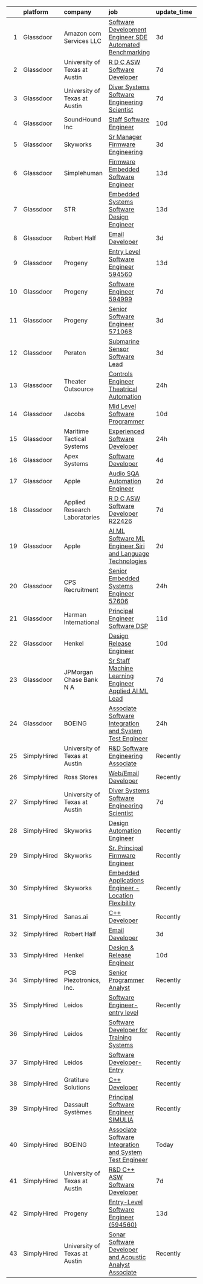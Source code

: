 

|    | platform    | company                       | job                                                                                                                                                                                                                                                                                                                                                                                                                                                                                                                                                                                                                                                                                                                                                                                                                                                                                                                                                                                                                                                                                                                                                                                                                                                                                                                                                                                                                                                                                                                                              | update_time   | location            |
|---:|:------------|:------------------------------|:-------------------------------------------------------------------------------------------------------------------------------------------------------------------------------------------------------------------------------------------------------------------------------------------------------------------------------------------------------------------------------------------------------------------------------------------------------------------------------------------------------------------------------------------------------------------------------------------------------------------------------------------------------------------------------------------------------------------------------------------------------------------------------------------------------------------------------------------------------------------------------------------------------------------------------------------------------------------------------------------------------------------------------------------------------------------------------------------------------------------------------------------------------------------------------------------------------------------------------------------------------------------------------------------------------------------------------------------------------------------------------------------------------------------------------------------------------------------------------------------------------------------------------------------------|:--------------|:--------------------|
|  1 | Glassdoor   | Amazon com Services LLC       | [Software Development Engineer  SDE  Automated Benchmarking](https://www.glassdoor.com/partner/jobListing.htm?pos=113&ao=1136043&s=58&guid=0000018359beb30f9fe39781e9f3d4c1&src=GD_JOB_AD&t=SR&vt=w&cs=1_8e77a1fb&cb=1663658013845&jobListingId=1008144113447&jrtk=3-0-1gdcrtcqhg2cn801-1gdcrtcr4209k000-93604167f71390ef-)                                                                                                                                                                                                                                                                                                                                                                                                                                                                                                                                                                                                                                                                                                                                                                                                                                                                                                                                                                                                                                                                                                                                                                                                                      | 3d            | Seattle, WA         |
|  2 | Glassdoor   | University of Texas at Austin | [R D C   ASW Software Developer](https://www.glassdoor.com/partner/jobListing.htm?pos=110&ao=1136043&s=58&guid=0000018359beb30f9fe39781e9f3d4c1&src=GD_JOB_AD&t=SR&vt=w&cs=1_90f818dd&cb=1663658013844&jobListingId=1008134571094&jrtk=3-0-1gdcrtcqhg2cn801-1gdcrtcr4209k000-505db6517f58eced-)                                                                                                                                                                                                                                                                                                                                                                                                                                                                                                                                                                                                                                                                                                                                                                                                                                                                                                                                                                                                                                                                                                                                                                                                                                                  | 7d            | Austin, TX          |
|  3 | Glassdoor   | University of Texas at Austin | [Diver Systems Software Engineering Scientist](https://www.glassdoor.com/partner/jobListing.htm?pos=111&ao=1136043&s=58&guid=0000018359beb30f9fe39781e9f3d4c1&src=GD_JOB_AD&t=SR&vt=w&cs=1_5f09c5cf&cb=1663658013845&jobListingId=1008134570966&jrtk=3-0-1gdcrtcqhg2cn801-1gdcrtcr4209k000-b68ce17203cedfa0-)                                                                                                                                                                                                                                                                                                                                                                                                                                                                                                                                                                                                                                                                                                                                                                                                                                                                                                                                                                                                                                                                                                                                                                                                                                    | 7d            | Austin, TX          |
|  4 | Glassdoor   | SoundHound Inc                | [Staff Software Engineer](https://www.glassdoor.com/partner/jobListing.htm?pos=115&ao=1136043&s=58&guid=0000018359beb30f9fe39781e9f3d4c1&src=GD_JOB_AD&t=SR&vt=w&ea=1&cs=1_ae65f9b0&cb=1663658013846&jobListingId=1008130047195&jrtk=3-0-1gdcrtcqhg2cn801-1gdcrtcr4209k000-3428b7ce9c956431-)                                                                                                                                                                                                                                                                                                                                                                                                                                                                                                                                                                                                                                                                                                                                                                                                                                                                                                                                                                                                                                                                                                                                                                                                                                                    | 10d           | Santa Clara, CA     |
|  5 | Glassdoor   | Skyworks                      | [Sr  Manager  Firmware Engineering](https://www.glassdoor.com/partner/jobListing.htm?pos=121&ao=1136043&s=58&guid=0000018359beb30f9fe39781e9f3d4c1&src=GD_JOB_AD&t=SR&vt=w&cs=1_a15c076c&cb=1663658013847&jobListingId=1008145726354&jrtk=3-0-1gdcrtcqhg2cn801-1gdcrtcr4209k000-a1717148f65ebde2-)                                                                                                                                                                                                                                                                                                                                                                                                                                                                                                                                                                                                                                                                                                                                                                                                                                                                                                                                                                                                                                                                                                                                                                                                                                               | 3d            | San Jose, CA        |
|  6 | Glassdoor   | Simplehuman                   | [Firmware Embedded Software Engineer](https://www.glassdoor.com/partner/jobListing.htm?pos=123&ao=1136043&s=58&guid=0000018359beb30f9fe39781e9f3d4c1&src=GD_JOB_AD&t=SR&vt=w&ea=1&cs=1_ba90181e&cb=1663658013847&jobListingId=1008121793908&jrtk=3-0-1gdcrtcqhg2cn801-1gdcrtcr4209k000-4dbeb1aa5cf043f4-)                                                                                                                                                                                                                                                                                                                                                                                                                                                                                                                                                                                                                                                                                                                                                                                                                                                                                                                                                                                                                                                                                                                                                                                                                                        | 13d           | Torrance, CA        |
|  7 | Glassdoor   | STR                           | [Embedded Systems Software Design Engineer](https://www.glassdoor.com/partner/jobListing.htm?pos=124&ao=1136043&s=58&guid=0000018359beb30f9fe39781e9f3d4c1&src=GD_JOB_AD&t=SR&vt=w&ea=1&cs=1_6b7c8cd2&cb=1663658013847&jobListingId=1008121389988&jrtk=3-0-1gdcrtcqhg2cn801-1gdcrtcr4209k000-b47c9cf08a6f2c3c-)                                                                                                                                                                                                                                                                                                                                                                                                                                                                                                                                                                                                                                                                                                                                                                                                                                                                                                                                                                                                                                                                                                                                                                                                                                  | 13d           | Woburn, MA          |
|  8 | Glassdoor   | Robert Half                   | [Email Developer](https://www.glassdoor.com/partner/jobListing.htm?pos=103&ao=1110586&s=58&guid=0000018359beb30f9fe39781e9f3d4c1&src=GD_JOB_AD&t=SR&vt=w&ea=1&cs=1_46d60f74&cb=1663658013844&jobListingId=1008145675095&cpc=47CFDC01B3F81FAC&jrtk=3-0-1gdcrtcqhg2cn801-1gdcrtcr4209k000-1d30b377a342ae9d--6NYlbfkN0CpzDdaQkua3np5pkmj49lKioZwmwxQ-yx5plwbYmV_MzWNBoPgCjn5bOtxNwC6GJ4nMXlh70SbCFcICXIgnZkuA1M2Q3cbZxvyy2idv8eL8hhk9lI80DRwFm1NMXGvI86YHjJOPaVV2F-OE7mVDddpF962aw6WMRMYnU2tZV44lSwwG1i4aejlwLNTYkKrBAvlVkuHN2mtRbgEK7fnYNJ9DaJdX3K_RovTdtWy41ZEFcg6FaMDxS8t1kKq-uBvR3gnNihaV3r_-diG6iIDcZ-znMw2yAjDY5ftSU-DckPr1QHb_qJ6W3REh5kEsDI8NNoLN2dQ1__1m0_lwPx3nhTgkMaD0vGacqhFJfJe2Yg-Wdw4xjBjpAY4dI0bhgE-D87KHY20qkH7jxUqVzyuJJYFPj7jrDa7TstxyX6wIS9lPmrmNnVraHI9jNPAIN6fkj6rNqFkng_L6FolK4cojLoYp0-cZ54tntIcDPYmxoGVgBSboJIK5_lFP7iBnaRX6v7aHKXncmkFGt6TklelQiouvqw6bpFIvkCjBhskkW1D_dHX_d72BQJU)                                                                                                                                                                                                                                                                                                                                                                                                                                                                                                                                                                                                                                       | 3d            | Denver, CO          |
|  9 | Glassdoor   | Progeny                       | [Entry Level Software Engineer  594560 ](https://www.glassdoor.com/partner/jobListing.htm?pos=112&ao=1136043&s=58&guid=0000018359beb30f9fe39781e9f3d4c1&src=GD_JOB_AD&t=SR&vt=w&cs=1_8f09c0f2&cb=1663658013845&jobListingId=1008120992779&jrtk=3-0-1gdcrtcqhg2cn801-1gdcrtcr4209k000-2b9a7bfbde9af731-)                                                                                                                                                                                                                                                                                                                                                                                                                                                                                                                                                                                                                                                                                                                                                                                                                                                                                                                                                                                                                                                                                                                                                                                                                                          | 13d           | Manassas, VA        |
| 10 | Glassdoor   | Progeny                       | [Software Engineer  594999 ](https://www.glassdoor.com/partner/jobListing.htm?pos=120&ao=1136043&s=58&guid=0000018359beb30f9fe39781e9f3d4c1&src=GD_JOB_AD&t=SR&vt=w&cs=1_aa140f21&cb=1663658013847&jobListingId=1008134031369&jrtk=3-0-1gdcrtcqhg2cn801-1gdcrtcr4209k000-6d016ac3371836b7-)                                                                                                                                                                                                                                                                                                                                                                                                                                                                                                                                                                                                                                                                                                                                                                                                                                                                                                                                                                                                                                                                                                                                                                                                                                                      | 7d            | Manassas, VA        |
| 11 | Glassdoor   | Progeny                       | [Senior Software Engineer   571068 ](https://www.glassdoor.com/partner/jobListing.htm?pos=122&ao=1136043&s=58&guid=0000018359beb30f9fe39781e9f3d4c1&src=GD_JOB_AD&t=SR&vt=w&cs=1_a514120d&cb=1663658013847&jobListingId=1008146023366&jrtk=3-0-1gdcrtcqhg2cn801-1gdcrtcr4209k000-f0fd6c0004d9c04e-)                                                                                                                                                                                                                                                                                                                                                                                                                                                                                                                                                                                                                                                                                                                                                                                                                                                                                                                                                                                                                                                                                                                                                                                                                                              | 3d            | Canonsburg, PA      |
| 12 | Glassdoor   | Peraton                       | [Submarine Sensor Software Lead](https://www.glassdoor.com/partner/jobListing.htm?pos=104&ao=1110586&s=58&guid=0000018359beb30f9fe39781e9f3d4c1&src=GD_JOB_AD&t=SR&vt=w&cs=1_c868137f&cb=1663658013844&jobListingId=1008144586565&cpc=451933188B21919D&jrtk=3-0-1gdcrtcqhg2cn801-1gdcrtcr4209k000-4afa93ddc6898331--6NYlbfkN0Cx7R8OmodZU4Ze4hnUhR0Myw3_voyDLMHXumN7ynSuTrXceT3foN28OOGtcbbQ_77U7UNRulVcOgY5cRqu16E8VPqAsrwK8dH0pQCty9r3ePSUYTt8vjujt1CcL04ykdF9Je4qwDuIFdjKBWuQzhLl644CleAu7B0TjFkf8HTu0IVAgCw4uVqUH_F10sza1Tbyre1LrsA583rfDWsNYzIr4j3NTJurWZ39paHgV7OhBy8EYfQ6Ydp6vHzdh3sup8X59Ldm7ON1x4pCVVslZ8ppL9BWRiU5G39V9D6_4X4sMcHtO60tvcfpne7ZLAidhGbbbJHQwvwBrH5qmbTVJtcBKYSbDfIPB5ajtd0Uan10rJzmXaOcTABRE8pU51y3DV4inJyvgQ94XAsb7WmeW-FU0GKRVoAZCGcv3lKJstQebagVQrDsoVyu7sZbQgyaP8SdbEwEypgEJ9YM431PW6qkg8vxNVyxW4cYvmgQu1qBcqOUVdMJuvv8zSSCkkC7trJWK7rFK5S6Fifv9N8i2iiW_EPYU0UEwPFTjmIoXj1dGkh2y7LUmMBvp6BYL86ajsiYntTo2u27uz7EKurJnYOOuhkNYL1V7WpKFGJi3fJqdw_X12rwmqbd5LvYeq2VFLfrMimNyXYMOYiLIf7B4KrdO5wZ3juDIg4TJ3Ph1O7qKqwe2vCB3gvtCh7r_AgYL2CrxGhpumdNtH4IYTYe5mJOx1lJNZV46N4GFvHjmUyynoabJEFG8ZbSOSdle-UTVC5d6QZxoPFjYHsxQySw3uyz4m1C93kCgup70Tg5UOHtU2vDVXyz0ElzOuZcQTOUm3uSEoaYAIGPRUDhSVHp3wTKXegOyPSg37gp5_V_SBg0MyewjaMjNAPr0lqVrS4VjaKJqP_Rolx6E5zh7GoRmaj8DjJDH7aRBWxFsAiK4Z5hr3U69PLiiO1VwjoR7xv18VRraCmKul3hTu8hGVCbvcGi9DpraKSqGbzYqorCo5Z2anJyVd-DMzdyrB_aaq3uxExwd9HozcwO7zubzT68FyMkYdASIVR7C-tXj1sGXrH6ZvGiVmcU1npuZWWBrRqWMVABIQKTRlOUs6mgG2baAQ9s-V78Xa2PpAWA59BiIEbiI7WDs5OOhNoLurNKJfaYWTNcygMjB2kifA%3D%3D) | 3d            | Bethesda, MD        |
| 13 | Glassdoor   | Theater Outsource             | [Controls Engineer   Theatrical Automation](https://www.glassdoor.com/partner/jobListing.htm?pos=116&ao=1136043&s=58&guid=0000018359beb30f9fe39781e9f3d4c1&src=GD_JOB_AD&t=SR&vt=w&ea=1&cs=1_55c0e076&cb=1663658013846&jobListingId=1008149531471&jrtk=3-0-1gdcrtcqhg2cn801-1gdcrtcr4209k000-67f7b1ecdf14d1e3-)                                                                                                                                                                                                                                                                                                                                                                                                                                                                                                                                                                                                                                                                                                                                                                                                                                                                                                                                                                                                                                                                                                                                                                                                                                  | 24h           | Syracuse, NY        |
| 14 | Glassdoor   | Jacobs                        | [Mid Level Software Programmer](https://www.glassdoor.com/partner/jobListing.htm?pos=118&ao=1136043&s=58&guid=0000018359beb30f9fe39781e9f3d4c1&src=GD_JOB_AD&t=SR&vt=w&cs=1_8cb5e5cb&cb=1663658013847&jobListingId=1008128557334&jrtk=3-0-1gdcrtcqhg2cn801-1gdcrtcr4209k000-0af984db1dd2315d-)                                                                                                                                                                                                                                                                                                                                                                                                                                                                                                                                                                                                                                                                                                                                                                                                                                                                                                                                                                                                                                                                                                                                                                                                                                                   | 10d           | Bingham Farms, MI   |
| 15 | Glassdoor   | Maritime Tactical Systems     | [Experienced Software Developer](https://www.glassdoor.com/partner/jobListing.htm?pos=101&ao=1110586&s=58&guid=0000018359beb30f9fe39781e9f3d4c1&src=GD_JOB_AD&t=SR&vt=w&ea=1&cs=1_d5e34377&cb=1663658013844&jobListingId=1008149197652&cpc=BC94DADD91C18169&jrtk=3-0-1gdcrtcqhg2cn801-1gdcrtcr4209k000-81bb24394b5abab6--6NYlbfkN0AtR68e5gWpPxoovZgA7Udo-dcymoK0NpHFMpIgh7LYzw56sJYO5BCaP-bqJbaXFb_-ej51BS-QNSIWQaRzNmG2_RvMR4LiDIjiWnQ0kaTCf_kylRMyRIsBM2wpIDBlBWIhyaDEsQtPzD_cB10uLc6yBP3cPpsqVA5vTZpkP-AhwayiN2eDEH1kNS-S8pAfwLI6KpVkUceDyGIx0FWDoiYynAwy_X7lBuDwPzOJuxIyTerv6uBfigV1M9WkMlmtbUuuh877HoyjtM2-WzVoqpvupZm8v9CFZGE91DYCeqFAvLUWHooRSV9SVa_Gbo0kymBLiRv2k3qbmDYDqLEbRQrdyAYfL1JqzfuuWr4_DiUj1Y3ke0qB-Do3hc_Ih9uMSeLqiW7RgkDDtMCayJ0fA6G7DsOiBJB2qIqUG3F8n9-JtlnlPQAJKMedDqiVs6-J4ROxwxcaWaotyak9I_NhMnqbUW5wuxVKsNHePq1qPIXKlscnrl0Ut51z_61XTXUMVFRrVhJyQtJ-lQ%3D%3D)                                                                                                                                                                                                                                                                                                                                                                                                                                                                                                                                                                                                                                                            | 24h           | Melbourne, FL       |
| 16 | Glassdoor   | Apex Systems                  | [Software Developer](https://www.glassdoor.com/partner/jobListing.htm?pos=105&ao=1110586&s=58&guid=0000018359beb30f9fe39781e9f3d4c1&src=GD_JOB_AD&t=SR&vt=w&ea=1&cs=1_4a4844a3&cb=1663658013844&jobListingId=1008143341273&cpc=F41FEAB56D215062&jrtk=3-0-1gdcrtcqhg2cn801-1gdcrtcr4209k000-28844eac39369d01--6NYlbfkN0DqWjE27Bj7wQp7zwejGyju2OyxUuq4SEucXSyN07WCWejYvQmJsgF2DYF8Y-TYieAFOYR7mwoVX3UFdAgmeb2F2B3opQw2wHm_zyLHmy4TCBnCgpLmuLRoHVj1p-weLc43NmWqS76UxEsRtpvNfmgjelNHp-FkrimqmxUiFI9vr882Cj15v_KTaNlPQYjHI6CXnUnzMgLKYzYNOMC77iz7lN7VYt7fuCdAIwaRkt25iqAYgpSwjFkm9Da7w0EaGZZyNZQ08wWNdhUqtcXCW8VYEwDN62jpIkJ-9PCtc3tkiJD6NIJXk_t9APAnnGBaU_SszShomKm-99SLJwMwEWOvwWBtmLZEs5Iw0JboPHD37ugg1yF_eGG1HyG-MOzV8kPxgAUinF1ohzjMQLvfTJhTcbwhoJd2dl_JCxNdcemmek90q6iVzOJRTmGzIW4T1ESfjvURc2hSKoZ0bWgon0_VmPiLN3_DgPEcNEky3lmokgUOxjBz5t_xdig9468DhoKhkTzhg_zjX7nxbLFtmMDOH5BtmlE8GHdsoJF0vPBoKxQeBmLOD5MsNHHCYcO_g5Z6IEfnwnysPwlvvT6EB5WESCkdvO1ht_0pnB5PUW6TLxTOdiQw4dXFuRq2t_gbw8aIyKgLJURyjA%3D%3D)                                                                                                                                                                                                                                                                                                                                                                                                                                                                                                                                        | 4d            | Bethesda, MD        |
| 17 | Glassdoor   | Apple                         | [Audio SQA Automation Engineer](https://www.glassdoor.com/partner/jobListing.htm?pos=114&ao=1136043&s=58&guid=0000018359beb30f9fe39781e9f3d4c1&src=GD_JOB_AD&t=SR&vt=w&cs=1_5d91d46f&cb=1663658013846&jobListingId=1008146904400&jrtk=3-0-1gdcrtcqhg2cn801-1gdcrtcr4209k000-2883d3b1dd5e8401-)                                                                                                                                                                                                                                                                                                                                                                                                                                                                                                                                                                                                                                                                                                                                                                                                                                                                                                                                                                                                                                                                                                                                                                                                                                                   | 2d            | Cupertino, CA       |
| 18 | Glassdoor   | Applied Research Laboratories | [R D C   ASW Software Developer R22426](https://www.glassdoor.com/partner/jobListing.htm?pos=109&ao=1136043&s=58&guid=0000018359beb30f9fe39781e9f3d4c1&src=GD_JOB_AD&t=SR&vt=w&ea=1&cs=1_fa5dbf15&cb=1663658013844&jobListingId=1008134873870&jrtk=3-0-1gdcrtcqhg2cn801-1gdcrtcr4209k000-9e99523256cc7a65-)                                                                                                                                                                                                                                                                                                                                                                                                                                                                                                                                                                                                                                                                                                                                                                                                                                                                                                                                                                                                                                                                                                                                                                                                                                      | 7d            | Austin, TX          |
| 19 | Glassdoor   | Apple                         | [AI ML   Software  ML  Engineer  Siri and Language Technologies](https://www.glassdoor.com/partner/jobListing.htm?pos=108&ao=1136043&s=58&guid=0000018359beb30f9fe39781e9f3d4c1&src=GD_JOB_AD&t=SR&vt=w&cs=1_5a6306fd&cb=1663658013844&jobListingId=1008146904371&jrtk=3-0-1gdcrtcqhg2cn801-1gdcrtcr4209k000-c37c15d6316a917e-)                                                                                                                                                                                                                                                                                                                                                                                                                                                                                                                                                                                                                                                                                                                                                                                                                                                                                                                                                                                                                                                                                                                                                                                                                  | 2d            | Cambridge, MA       |
| 20 | Glassdoor   | CPS Recruitment               | [Senior Embedded Systems Engineer   57606](https://www.glassdoor.com/partner/jobListing.htm?pos=107&ao=1110586&s=58&guid=0000018359beb30f9fe39781e9f3d4c1&src=GD_JOB_AD&t=SR&vt=w&ea=1&cs=1_b5ce81ef&cb=1663658013844&jobListingId=1008149801340&cpc=8795CF9063CD573D&jrtk=3-0-1gdcrtcqhg2cn801-1gdcrtcr4209k000-25d289ac05a5d6dc--6NYlbfkN0DgoHcTH3ZibdXDbE1VvvRa3XowIWs6m5qI-FjqauRle3m8kONFkUSrxT8FSUKqy7Wz-Yvsv1ZwG-CRYWe2HD_Zj7HHQ35gSPtmpbvQZ2wvcmhZMYWoyoBbKqHtn7iGJQ2P4WjRqktvfyQ4_R1_sunaqWeABn2kQYifpHUGlHloipnBNVbPOh0pDXoEwcuG5IQeFhuYMxC7gWll1tPMepucrN_b-e8innNLpJizCjhDhUykXr6s4mNuE0aX7ORzj3pbD5KuPqxHjpAWP3FqQo5Lu9Dv0qXGeYLscYQehos_v-yQuP4Hv-sBjAw8l20R_kVNwIqGErI-NHfrmN3v16a7CYdK0S0LTy59xrkXlSDX7G8xjpzn4xh3jz5ECRlfPTzDcFDLgMLH6APKXLU_2_T0e9bg0aM42ph1Mtkstcchqc72QiJctq74iuG0LebMM3-G4nL7SmBlwVHx4jujLp3k9J14JWfAcYU%3D)                                                                                                                                                                                                                                                                                                                                                                                                                                                                                                                                                                                                                                                                                                | 24h           | Amherst, NY         |
| 21 | Glassdoor   | Harman International          | [Principal Engineer  Software DSP](https://www.glassdoor.com/partner/jobListing.htm?pos=117&ao=1136043&s=58&guid=0000018359beb30f9fe39781e9f3d4c1&src=GD_JOB_AD&t=SR&vt=w&cs=1_9d905efb&cb=1663658013846&jobListingId=1008126856852&jrtk=3-0-1gdcrtcqhg2cn801-1gdcrtcr4209k000-555e2380c94f309b-)                                                                                                                                                                                                                                                                                                                                                                                                                                                                                                                                                                                                                                                                                                                                                                                                                                                                                                                                                                                                                                                                                                                                                                                                                                                | 11d           | Novi, MI            |
| 22 | Glassdoor   | Henkel                        | [Design   Release Engineer](https://www.glassdoor.com/partner/jobListing.htm?pos=106&ao=1110586&s=58&guid=0000018359beb30f9fe39781e9f3d4c1&src=GD_JOB_AD&t=SR&vt=w&cs=1_5907cb01&cb=1663658013844&jobListingId=1008129968269&cpc=F41FEAB56D215062&jrtk=3-0-1gdcrtcqhg2cn801-1gdcrtcr4209k000-dd6aa8f583606936--6NYlbfkN0Bnb2JtfZ4AEsMA1Pu2i33F7qA_ifajj7vsPj00nFwV5oJ5S38d4YJev97vL1XpAk697PcgHYCrOvaQ3Dld0Ehq3dDuTjOxMQELFMqHYyzv8g-iyjePoYaXQPojbGhFNqwV1qsbWNqeA7M6FV-OtylbeTOenxbAa9MXgTQTS5a_7jf0Lvd4ZhSRLgTegI6Qc16Z4FPCpr6IH7g_p6y-Ti-XYNMtBmnpSxk8-jX2rcdUnVou3VdYTfnhV_ub9voYNURszK5SjNavfHs7V9Q_D59TjzxyJU25iFPTJwFS6KmEkcyFPh40XTqp6JjA_UWLGIWASFckG4XlEWXffQULqSjxqgqJN7CmXXBwT2DF5YA8OXkhj2Rc-GfWRKQwwgRDKXfj9cV1vCM5QxA1eEdU0ZoDdO8i2JO5z3rjcmHgdPwX5pU9NFMJQ3RBTN6dKh7dfadO_89UfhSzizx1mX-qEIaCrjf8QfJI9zbgdkGNAq-9OK82N7W4UhD_XCxqJWQX_2_mF3UlUUKtm1Z0tbXr03xgFvcaZbRm6TQ%3D)                                                                                                                                                                                                                                                                                                                                                                                                                                                                                                                                                                                                                                                    | 10d           | Madison Heights, MI |
| 23 | Glassdoor   | JPMorgan Chase Bank  N A      | [Sr  Staff Machine Learning Engineer   Applied AI ML Lead](https://www.glassdoor.com/partner/jobListing.htm?pos=119&ao=1136043&s=58&guid=0000018359beb30f9fe39781e9f3d4c1&src=GD_JOB_AD&t=SR&vt=w&cs=1_e6520473&cb=1663658013847&jobListingId=1008135419592&jrtk=3-0-1gdcrtcqhg2cn801-1gdcrtcr4209k000-c192268a470b92e3-)                                                                                                                                                                                                                                                                                                                                                                                                                                                                                                                                                                                                                                                                                                                                                                                                                                                                                                                                                                                                                                                                                                                                                                                                                        | 7d            | Palo Alto, CA       |
| 24 | Glassdoor   | BOEING                        | [Associate Software Integration and System Test Engineer](https://www.glassdoor.com/partner/jobListing.htm?pos=102&ao=1110586&s=58&guid=0000018359beb30f9fe39781e9f3d4c1&src=GD_JOB_AD&t=SR&vt=w&cs=1_09509336&cb=1663658013844&jobListingId=1008148917198&cpc=C5F9C09AE97B3D2F&jrtk=3-0-1gdcrtcqhg2cn801-1gdcrtcr4209k000-c08b1ebfa10ace84--6NYlbfkN0BddK4H-tsabPiX3BvkwhvbvP4OkLNzlRX6egXJy9Hb11ERhvpR4KXHiogI9i6BJrm0d40Aj3k0NuBVlrnQRDQdbH71mcj39yvDRs_kg8YOHczMAzeAtk4pecqowxlIFB5I_WCB_6Af8zZ9PZ9aQmgYvwIQGUI4abcONbxvFDNEjgjU2gqyyMidZkGx97-xvTBaZAz9v_ucXQSYpbRPnycqf5nYZBPlYPnixRslQVKCQblgiOa3slMMvr9pFd8QOBFNcLwjnoRP3Ix_mO_JnCAv4LEWlAAbFYEKgPutmClGUtfgmv7h30ocVBkcCn8dT4A-3c3MFSLszM3pEZBDmNWOrj3uaJZrKhcJwzRqbmv4-9S0ee-bWTSF7J6mkZvoEmYRlzHevbCEbf99pCgOVNV1cWQcIA9P6C5XRyV-J9BSQuYB8nm6IQjM)                                                                                                                                                                                                                                                                                                                                                                                                                                                                                                                                                                                                                                                                                                                                    | 24h           | Kent, WA            |
| 25 | SimplyHired | University of Texas at Austin | [R&D Software Engineering Associate](https://www.simplyhired.com/job/EBH9qDH0Ax58EtcS7HneCCVW4gYqLVAq9TnsfzRruRjBypKUE6-j8w?q=acoustic+developer)                                                                                                                                                                                                                                                                                                                                                                                                                                                                                                                                                                                                                                                                                                                                                                                                                                                                                                                                                                                                                                                                                                                                                                                                                                                                                                                                                                                                | Recently      | Austin, TX          |
| 26 | SimplyHired | Ross Stores                   | [Web/Email Developer](https://www.simplyhired.com/job/iapHcCXyBAwSCQxFgqTzcH6pCeCWlT5U6RhkIjo60dultz2bPETatw?q=acoustic+developer)                                                                                                                                                                                                                                                                                                                                                                                                                                                                                                                                                                                                                                                                                                                                                                                                                                                                                                                                                                                                                                                                                                                                                                                                                                                                                                                                                                                                               | Recently      | Dublin, CA          |
| 27 | SimplyHired | University of Texas at Austin | [Diver Systems Software Engineering Scientist](https://www.simplyhired.com/job/ET8ZLLB_7pra6pjLTPLb0yVmyw6W3IqweeuAVgqdGyx8X5ZscSNBHQ?q=acoustic+developer)                                                                                                                                                                                                                                                                                                                                                                                                                                                                                                                                                                                                                                                                                                                                                                                                                                                                                                                                                                                                                                                                                                                                                                                                                                                                                                                                                                                      | 7d            | Austin, TX          |
| 28 | SimplyHired | Skyworks                      | [Design Automation Engineer](https://www.simplyhired.com/job/GMzk5upUbz1qF-SBrkSsFLsiN5caOM8v4mIg5O0FWal4rG395wgOhA?q=acoustic+developer)                                                                                                                                                                                                                                                                                                                                                                                                                                                                                                                                                                                                                                                                                                                                                                                                                                                                                                                                                                                                                                                                                                                                                                                                                                                                                                                                                                                                        | Recently      | Beaverton, OR       |
| 29 | SimplyHired | Skyworks                      | [Sr. Principal Firmware Engineer](https://www.simplyhired.com/job/yuEUvYe0pl4Po-wAwnXRdK_l9ULtLEgCAnIciQtolHAur5kp79b7-w?q=acoustic+developer)                                                                                                                                                                                                                                                                                                                                                                                                                                                                                                                                                                                                                                                                                                                                                                                                                                                                                                                                                                                                                                                                                                                                                                                                                                                                                                                                                                                                   | Recently      | Beaverton, OR       |
| 30 | SimplyHired | Skyworks                      | [Embedded Applications Engineer - Location Flexibility](https://www.simplyhired.com/job/ZGlJGgEgywlKI9KZFnMzrsJKBwbi8vIqGipIJMflK1he7lo7hOi6Tg?q=acoustic+developer)                                                                                                                                                                                                                                                                                                                                                                                                                                                                                                                                                                                                                                                                                                                                                                                                                                                                                                                                                                                                                                                                                                                                                                                                                                                                                                                                                                             | Recently      | Beaverton, OR       |
| 31 | SimplyHired | Sanas.ai                      | [C++ Developer](https://www.simplyhired.com/job/OfOrk2GK8qtkXIcNYByn2PuJplYGhQ13uZQ6Ml5U-ypgUB5Y4bvF1Q?q=acoustic+developer)                                                                                                                                                                                                                                                                                                                                                                                                                                                                                                                                                                                                                                                                                                                                                                                                                                                                                                                                                                                                                                                                                                                                                                                                                                                                                                                                                                                                                     | Recently      | Remote              |
| 32 | SimplyHired | Robert Half                   | [Email Developer](https://www.simplyhired.com/job/BVIgBJgCpxv-cFy0d_7E9Pz7QxiyU_8mBeDOWeRs5Ka68IK6Es0Vsw?q=acoustic+developer)                                                                                                                                                                                                                                                                                                                                                                                                                                                                                                                                                                                                                                                                                                                                                                                                                                                                                                                                                                                                                                                                                                                                                                                                                                                                                                                                                                                                                   | 3d            | Denver, CO          |
| 33 | SimplyHired | Henkel                        | [Design & Release Engineer](https://www.simplyhired.com/job/ktwZD9EkOBuoBNQlOjW3aoAOfiqygUznsMFvrBEcZiGeezvQNrS5yA?q=acoustic+developer)                                                                                                                                                                                                                                                                                                                                                                                                                                                                                                                                                                                                                                                                                                                                                                                                                                                                                                                                                                                                                                                                                                                                                                                                                                                                                                                                                                                                         | 10d           | Madison Heights, MI |
| 34 | SimplyHired | PCB Piezotronics, Inc.        | [Senior Programmer Analyst](https://www.simplyhired.com/job/eQBYwWiHkxugufpP5RasTROUJ8GSCTQyB7il0JPt8M58snoQJ9LUjQ?q=acoustic+developer)                                                                                                                                                                                                                                                                                                                                                                                                                                                                                                                                                                                                                                                                                                                                                                                                                                                                                                                                                                                                                                                                                                                                                                                                                                                                                                                                                                                                         | Recently      | Depew, NY           |
| 35 | SimplyHired | Leidos                        | [Software Engineer- entry level](https://www.simplyhired.com/job/Az5T0epSSCPR4XV7ajlOEo-A-9r5_k74JX5R6cCBLGfq_-y5m99KRg?q=acoustic+developer)                                                                                                                                                                                                                                                                                                                                                                                                                                                                                                                                                                                                                                                                                                                                                                                                                                                                                                                                                                                                                                                                                                                                                                                                                                                                                                                                                                                                    | Recently      | Bethesda, MD        |
| 36 | SimplyHired | Leidos                        | [Software Developer for Training Systems](https://www.simplyhired.com/job/bkZMqLcMEW3WoKMF4vv5LTlDXVzHoXRsF35WIS_tZNhHme0iBV-Cow?q=acoustic+developer)                                                                                                                                                                                                                                                                                                                                                                                                                                                                                                                                                                                                                                                                                                                                                                                                                                                                                                                                                                                                                                                                                                                                                                                                                                                                                                                                                                                           | Recently      | Bethesda, MD        |
| 37 | SimplyHired | Leidos                        | [Software Developer- Entry](https://www.simplyhired.com/job/OMt6vZk5JeJAtZd3_3AKdJWbvrBfdKa6bpt0Tl_hJw-ZvKWKZccq1Q?q=acoustic+developer)                                                                                                                                                                                                                                                                                                                                                                                                                                                                                                                                                                                                                                                                                                                                                                                                                                                                                                                                                                                                                                                                                                                                                                                                                                                                                                                                                                                                         | Recently      | Bethesda, MD        |
| 38 | SimplyHired | Gratiture Solutions           | [C++ Developer](https://www.simplyhired.com/job/gLdS7TlxgJv6w6Jqu9bmi4KwhN9IwqX-SrFOKvDJP8TR1KwI8gsJyw?q=acoustic+developer)                                                                                                                                                                                                                                                                                                                                                                                                                                                                                                                                                                                                                                                                                                                                                                                                                                                                                                                                                                                                                                                                                                                                                                                                                                                                                                                                                                                                                     | Recently      | Remote              |
| 39 | SimplyHired | Dassault Systèmes             | [Principal Software Engineer SIMULIA](https://www.simplyhired.com/job/EoyCNNBK4UDsF5Gx7YzyR7Q6olXn4fnrw8HCQt0MME2YG7Gjcx7NiA?q=acoustic+developer)                                                                                                                                                                                                                                                                                                                                                                                                                                                                                                                                                                                                                                                                                                                                                                                                                                                                                                                                                                                                                                                                                                                                                                                                                                                                                                                                                                                               | Recently      | Waltham, MA         |
| 40 | SimplyHired | BOEING                        | [Associate Software Integration and System Test Engineer](https://www.simplyhired.com/job/-ohyxf87CkBjHyO49R0LhChoreJfwxyHBoReOmjipYikDLCRZ8gNVg?q=acoustic+developer)                                                                                                                                                                                                                                                                                                                                                                                                                                                                                                                                                                                                                                                                                                                                                                                                                                                                                                                                                                                                                                                                                                                                                                                                                                                                                                                                                                           | Today         | Kent, WA            |
| 41 | SimplyHired | University of Texas at Austin | [R&D C++ ASW Software Developer](https://www.simplyhired.com/job/pEQni4i9pOYw9IXH3I-IIZgzh2BAMODia4K5kiQKcErX1n4dTTq5gQ?q=acoustic+developer)                                                                                                                                                                                                                                                                                                                                                                                                                                                                                                                                                                                                                                                                                                                                                                                                                                                                                                                                                                                                                                                                                                                                                                                                                                                                                                                                                                                                    | 7d            | Austin, TX          |
| 42 | SimplyHired | Progeny                       | [Entry-Level Software Engineer (594560)](https://www.simplyhired.com/job/hFZ0kpPt7g7aOxFzPksAH7fahgRzX61kk6-Gsyoh-O4nQt0YXf5-Tg?q=acoustic+developer)                                                                                                                                                                                                                                                                                                                                                                                                                                                                                                                                                                                                                                                                                                                                                                                                                                                                                                                                                                                                                                                                                                                                                                                                                                                                                                                                                                                            | 13d           | Manassas, VA        |
| 43 | SimplyHired | University of Texas at Austin | [Sonar Software Developer and Acoustic Analyst Associate](https://www.simplyhired.com/job/G6MGPKPgcpavQ_-zy-lkoVJ1WVl1gKkEFvxcG1plaIkhkbEhWdhHOA?q=acoustic+developer)                                                                                                                                                                                                                                                                                                                                                                                                                                                                                                                                                                                                                                                                                                                                                                                                                                                                                                                                                                                                                                                                                                                                                                                                                                                                                                                                                                           | Recently      | Austin, TX          |